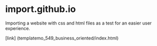 # import.github.io
Importing a website with css and html files as a test for an easier user experience. 

[link] (templatemo_549_business_oriented/index.html)
